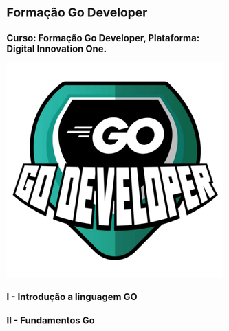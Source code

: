 # Formação Go Developer
## Curso: Formação Go Developer, Plataforma: Digital Innovation One.
![GoDeveloper](https://raw.githubusercontent.com/agsilvamhm/GoDeveloper/main/imagem.webp)

##  I - Introdução a linguagem GO
## II - Fundamentos Go
